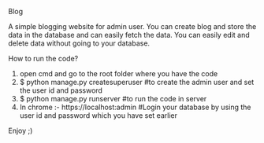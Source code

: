 Blog

A simple blogging website for admin user.
You can create blog and store the data in the database and can easily fetch the data.
You can easily edit and delete data without going to your database.

How to run the code?
1. open cmd and go to the root folder where you have the code
2. $ python manage.py createsuperuser  #to create the admin user and set the user id and password
3. $ python manage.py runserver   #to run the code in server
4. In chrome :- https://localhost:admin   #Login your database by using the user id and password which you have set earlier



Enjoy ;)
